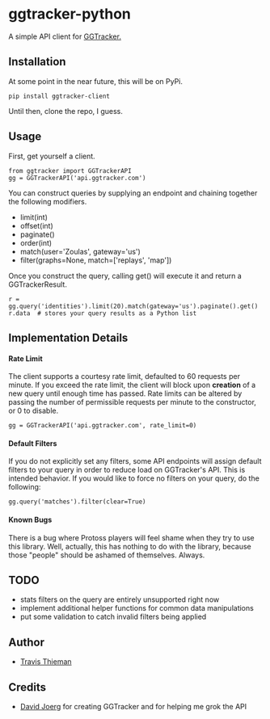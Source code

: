 ggtracker-python
================

A simple API client for [GGTracker.](http://ggtracker.com)

## Installation

At some point in the near future, this will be on PyPi.

    pip install ggtracker-client

Until then, clone the repo, I guess.

## Usage

First, get yourself a client.

    from ggtracker import GGTrackerAPI
    gg = GGTrackerAPI('api.ggtracker.com')

You can construct queries by supplying an endpoint and chaining together the following modifiers.

  * limit(int)
  * offset(int)
  * paginate()
  * order(int)
  * match(user='Zoulas', gateway='us')
  * filter(graphs=None, match=['replays', 'map'])

Once you construct the query, calling get() will execute it and return a GGTrackerResult.

    r = gg.query('identities').limit(20).match(gateway='us').paginate().get()
    r.data  # stores your query results as a Python list

## Implementation Details

#### Rate Limit

The client supports a courtesy rate limit, defaulted to 60 requests per minute. If you exceed the rate limit, the client will block upon **creation** of a new query until enough time has passed. Rate limits can be altered by passing the number of permissible requests per minute to the constructor, or 0 to disable.

    gg = GGTrackerAPI('api.ggtracker.com', rate_limit=0)

#### Default Filters

If you do not explicitly set any filters, some API endpoints will assign default filters to your query in order to reduce load on GGTracker's API. This is intended behavior. If you would like to force no filters on your query, do the following:

    gg.query('matches').filter(clear=True)

#### Known Bugs

There is a bug where Protoss players will feel shame when they try to use this library. Well, actually, this has nothing to do with the library, because those "people" should be ashamed of themselves. Always.

## TODO

  * stats filters on the query are entirely unsupported right now
  * implement additional helper functions for common data manipulations
  * put some validation to catch invalid filters being applied

## Author

 * [Travis Thieman](https://twitter.com/thieman)

## Credits

 * [David Joerg](https://twitter.com/dsjoerg) for creating GGTracker and for helping me grok the API
